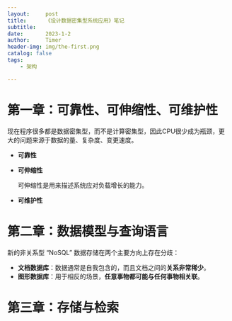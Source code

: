 ```yaml
---
layout:     post
title:      《设计数据密集型系统应用》笔记
subtitle:   
date:       2023-1-2
author:     Timer
header-img: img/the-first.png
catalog: false
tags:
    - 架构 

---
```


# 第一章：可靠性、可伸缩性、可维护性

现在程序很多都是数据密集型，而不是计算密集型，因此CPU很少成为瓶颈，更大的问题来源于数据的量、复杂度、变更速度。

- **可靠性**

- **可伸缩性**

  可伸缩性是用来描述系统应对负载增长的能力。

- **可维护性**

  

# 第二章：数据模型与查询语言

新的非关系型 “NoSQL” 数据存储在两个主要方向上存在分歧：

- **文档数据库**：数据通常是自我包含的，而且文档之间的**关系非常稀少**。
- **图形数据库**：用于相反的场景，**任意事物都可能与任何事物相关联**。



# 第三章：存储与检索













































